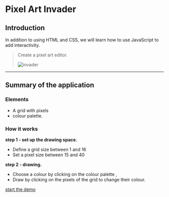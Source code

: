 # Pixel Art Invader

## Introduction

In addition to using HTML and CSS, we will learn how to use JavaScript to add interactivity.
 > Create a pixel art editor.
 >
 > ![invader](https://365psd.com/images/previews/b02/pixel-vector-space-invaders-59887.jpg)

---

## Summary of the application

### Elements

- A grid with pixels
- colour palette.

### How it works

__step 1 - set up the drawing space.__

- Define a grid size between 1 and 16
- Set a pixel size between 15 and 40

__step 2 - drawing.__

- Choose a colour by clicking on the colour palette ,
- Draw by clicking on the pixels of the grid to change their colour.

[start the demo](githublink)

